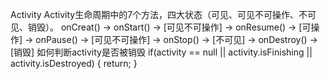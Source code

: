 Activity
Activity生命周期中的7个方法，四大状态（可见、可见不可操作、不可见、销毁）。
onCreat() -> onStart() -> [可见不可操作] -> onResume() -> [可操作] -> onPause() -> [可见不可操作] -> onStop() -> [不可见] -> onDestroy() -> [销毁]
如何判断activity是否被销毁
if(activity == null || activity.isFinishing || activity.isDestroyed) {
    return;
}